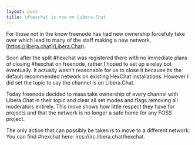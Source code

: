 ```yaml
---
layout: post
title: \#hexchat is now on Libera.Chat
---
```


For those not in the know freenode has had new ownership forcefuly take over which lead to many of the staff making a new network, [https://libera.chat](Libera.Chat).

Soon after the split #hexchat was registered there with no immediate
plans of closing #hexchat on freenode, rather I hoped to set up a relay bot eventually. It actually wasn't reasonable for us to close it because its the default recommended network on existing HexChat installations. However I did set the topic to say the channel is on Libera.Chat.

Today freenode decided to mass take ownership of every channel
with Libera.Chat in their topic and clear all set modes and flags
removing all moderators entirely. This move shows how little respect they have for projects and that the network is no longer a safe home for any FOSS project.

The only action that can possibly be taken is to move to a different network. You can find #hexchat here: ircs://irc.libera.chat/hexchat.

